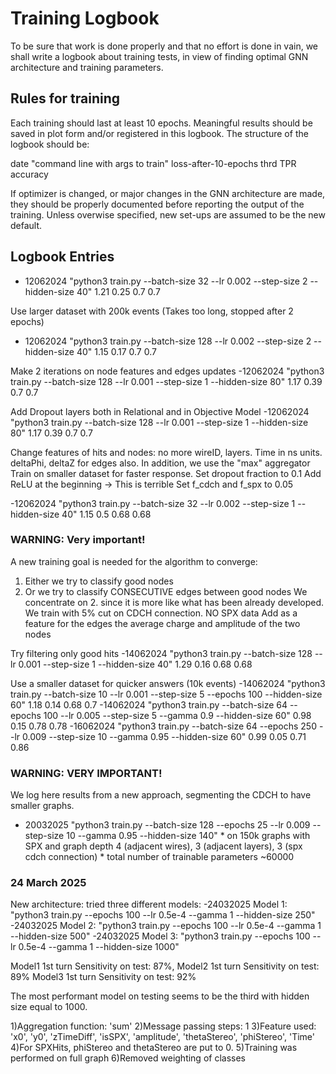 # Training Logbook

To be sure that work is done properly and that no effort is done in vain,
we shall write a logbook about training tests, in view of finding optimal
GNN architecture and training parameters.

## Rules for training

Each training should last at least 10 epochs.
Meaningful results should be saved in plot form and/or registered in this logbook.
The structure of the logbook should be:

date "command line with args to train" loss-after-10-epochs thrd TPR accuracy

If optimizer is changed, or major changes in the GNN architecture are made, they
should be properly documented before reporting the output of the training.
Unless overwise specified, new set-ups are assumed to be the new default.

## Logbook Entries

- 12062024 "python3 train.py --batch-size 32 --lr 0.002 --step-size 2 --hidden-size 40" 1.21 0.25 0.7 0.7

Use larger dataset with 200k events
(Takes too long, stopped after 2 epochs)
- 12062024 "python3 train.py --batch-size 128 --lr 0.002 --step-size 2 --hidden-size 40" 1.15 0.17 0.7 0.7

Make 2 iterations on node features and edges updates
-12062024 "python3 train.py --batch-size 128 --lr 0.001 --step-size 1 --hidden-size 80" 1.17 0.39 0.7 0.7

Add Dropout layers both in Relational and in Objective Model
-12062024 "python3 train.py --batch-size 128 --lr 0.001 --step-size 1 --hidden-size 80" 1.17 0.39 0.7 0.7

Change features of hits and nodes:
no more wireID, layers. Time in ns units.
deltaPhi, deltaZ for edges also.
In addition, we use the "max" aggregator
Train on smaller dataset for faster response.
Set dropout fraction to 0.1
Add ReLU at the beginning -> This is terrible
Set f_cdch and f_spx to 0.05

-12062024 "python3 train.py --batch-size 32 --lr 0.002 --step-size 1 --hidden-size 40" 1.15 0.5 0.68 0.68

### WARNING: Very important!

A new training goal is needed for the algorithm to converge:
1. Either we try to classify good nodes
2. Or we try to classify CONSECUTIVE edges between good nodes
We concentrate on 2. since it is more like what has been already developed.
We train with 5% cut on CDCH connection. NO SPX data
Add as a feature for the edges the average charge and amplitude of the two nodes

Try filtering only good hits
-14062024 "python3 train.py --batch-size 128 --lr 0.001 --step-size 1 --hidden-size 40" 1.29 0.16 0.68 0.68

Use a smaller dataset for quicker answers (10k events)
-14062024 "python3 train.py --batch-size 10 --lr 0.001 --step-size 5 --epochs 100 --hidden-size 60" 1.18 0.14 0.68 0.7
-14062024 "python3 train.py --batch-size 64 --epochs 100 --lr 0.005 --step-size 5 --gamma 0.9 --hidden-size 60" 0.98 0.15 0.78 0.78
-16062024 "python3 train.py --batch-size 64 --epochs 250 --lr 0.009 --step-size 10 --gamma 0.95 --hidden-size 60" 0.99 0.05 0.71 0.86

### WARNING: VERY IMPORTANT!

We log here results from a new approach, segmenting the CDCH
to have smaller graphs.

* 20032025 "python3 train.py --batch-size 128 --epochs 25 --lr 0.009 --step-size 10 --gamma 0.95 --hidden-size 140" 
	  * on 150k graphs with SPX and graph depth 4 (adjacent wires), 3 (adjacent layers), 3 (spx cdch connection)
	  * total number of trainable parameters ~60000


### 24 March 2025
New architecture: tried three different models:
-24032025 Model 1: "python3 train.py --epochs 100 --lr 0.5e-4  --gamma 1 --hidden-size 250" 
-24032025 Model 2: "python3 train.py --epochs 100 --lr 0.5e-4  --gamma 1 --hidden-size 500" 
-24032025 Model 3: "python3 train.py --epochs 100 --lr 0.5e-4 --gamma 1 --hidden-size 1000" 

Model1 1st turn Sensitivity on test: 87%, 
Model2 1st turn Sensitivity on test: 89% 
Model3 1st turn Sensitivity on test: 92%   

The most performant model on testing seems to be the third with hidden size equal to 1000.

1)Aggregation function: 'sum'
2)Message passing steps: 1
3)Feature used: 'x0', 'y0', 'zTimeDiff', 'isSPX', 'amplitude', 'thetaStereo', 'phiStereo', 'Time'
4)For SPXHits, phiStereo and thetaStereo are put to 0.
5)Training was performed on full graph
6)Removed weighting of classes


